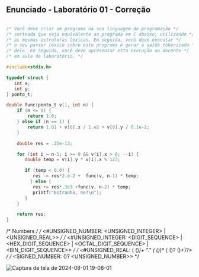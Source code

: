 ## Enunciado - Laboratório 01 - Correção

```c

/* Você deve criar um programa na sua linguagem de programação */
/* sorteada que seja equivalente ao programa em C abaixo, utilizando */
/* as mesmas estruturas léxicas. Em seguida, você deve executar */
/* o seu parser léxico sobre este programa e gerar a saída tokenizada */
/* dele. Em seguida, você deve apresentar esta execução ao docente */
/* em aula de laboratório. */

#include<stdio.h>

typedef struct {
   int x;
   int y;
} ponto_t;

double func(ponto_t v[], int n) {
    if (n <= 0) {
        return 1.0; 
    } else if (n == 1) {
        return 1.01 + v[0].x / 1.e2 + v[0].y / 0.1e-2;
    }

    double res = .25e-13;

    for (int i = n-1; i >= 0 && v[i].x > 0; --i) {
       double temp = v[i].y * v[i].x % 123;

       if (temp < 0.0) {
          res -= res*2.e-2 +  func(v, n-1) * temp;
         } else {
          res += res*.3e3 +func(v, n-2) * temp;
          printf("Estranho, ne?\n");
       }
    }

    return res;
}
```

/* Numbers */
/* <#UNSIGNED_NUMBER:  <UNSIGNED_INTEGER> | <UNSIGNED_REAL>> */
/* <#UNSIGNED_INTEGER: <DIGIT_SEQUENCE> | <HEX_DIGIT_SEQUENCE> | <OCTAL_DIGIT_SEQUENCE> | <BIN_DIGIT_SEQUENCE>> */
/* <#UNSIGNED_REAL: (<DIGIT> (<DIGIT>)*)+ "." (<DIGIT> (<DIGIT>)*)* (<EXP> (<SIGNAL>)? (<DIGIT>)+)?> */
/* <SIGNED_NUMBER:  (<SIGNAL>)? <UNSIGNED_NUMBER>> */

![Captura de tela de 2024-08-01 19-08-01](https://github.com/user-attachments/assets/122bbc3a-788a-43e4-97cc-b5081c605d27)
